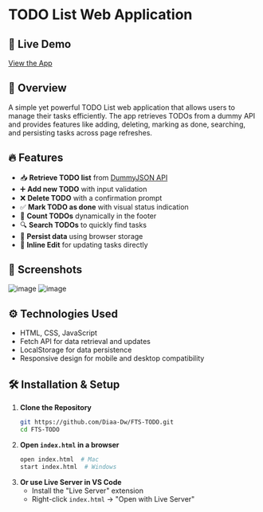 # TODO List Web Application

## 🚀 Live Demo
[View the App](https://todov0.netlify.app/)

## 📌 Overview
A simple yet powerful TODO List web application that allows users to manage their tasks efficiently. The app retrieves TODOs from a dummy API and provides features like adding, deleting, marking as done, searching, and persisting tasks across page refreshes.

## 🔥 Features
- 📥 **Retrieve TODO list** from [DummyJSON API](https://dummyjson.com/todos)
- ➕ **Add new TODO** with input validation
- ❌ **Delete TODO** with a confirmation prompt
- ✅ **Mark TODO as done** with visual status indication
- 🔢 **Count TODOs** dynamically in the footer
- 🔍 **Search TODOs** to quickly find tasks
- 💾 **Persist data** using browser storage
- 📝 **Inline Edit** for updating tasks directly

## 📸 Screenshots
![image](https://github.com/user-attachments/assets/8ddbd751-a980-4ad6-87af-9bc11caacc16)
![image](https://github.com/user-attachments/assets/029c6f53-28ff-4f2a-8d3f-2d74ed8f8b30)


## ⚙️ Technologies Used
- HTML, CSS, JavaScript
- Fetch API for data retrieval and updates
- LocalStorage for data persistence
- Responsive design for mobile and desktop compatibility

## 🛠️ Installation & Setup
1. **Clone the Repository**
   ```bash
   git https://github.com/Diaa-Dw/FTS-TODO.git
   cd FTS-TODO
   ```
2. **Open `index.html` in a browser**
   ```bash
   open index.html  # Mac
   start index.html  # Windows
   ```
3. **Or use Live Server in VS Code**
   - Install the "Live Server" extension
   - Right-click `index.html` → "Open with Live Server"
